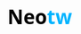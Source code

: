 <svg xmlns="http://www.w3.org/2000/svg" width="120" height="40" viewBox="0 0 120 40">
  <text x="0" y="30" font-family="sans" font-size="35" font-weight="bold">Neo<tspan fill="#00B4FF">tw</tspan></text>
</svg>